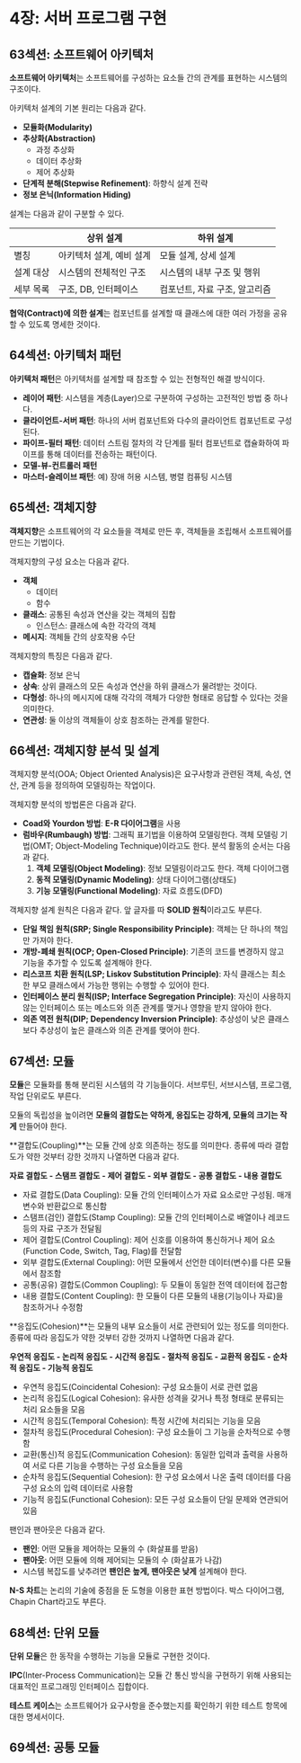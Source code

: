 # 4장: 서버 프로그램 구현

## 63섹션: 소프트웨어 아키텍처

**소프트웨어 아키텍처**는 소프트웨어를 구성하는 요소들 간의 관계를 표현하는 시스템의 구조이다.

아키텍처 설계의 기본 원리는 다음과 같다.

- **모듈화(Modularity)**
- **추상화(Abstraction)**
  - 과정 추상화
  - 데이터 추상화
  - 제어 추상화
- **단계적 분해(Stepwise Refinement)**: 하향식 설계 전략
- **정보 은닉(Information Hiding)**

설계는 다음과 같이 구분할 수 있다.

|           | 상위 설계                | 하위 설계                     |
| --------- | ------------------------ | ----------------------------- |
| 별칭      | 아키텍처 설계, 예비 설계 | 모듈 설계, 상세 설계          |
| 설계 대상 | 시스템의 전체적인 구조   | 시스템의 내부 구조 및 행위    |
| 세부 목록 | 구조, DB, 인터페이스     | 컴포넌트, 자료 구조, 알고리즘 |

**협약(Contract)에 의한 설계**는 컴포넌트를 설계할 때 클래스에 대한 여러 가정을 공유할 수 있도록 명세한 것이다.

## 64섹션: 아키텍처 패턴

**아키텍처 패턴**은 아키텍처를 설계할 때 참조할 수 있는 전형적인 해결 방식이다.

- **레이어 패턴**: 시스템을 계층(Layer)으로 구분하여 구성하는 고전적인 방법 중 하나다.
- **클라이언트-서버 패턴**: 하나의 서버 컴포넌트와 다수의 클라이언트 컴포넌트로 구성된다.
- **파이프-필터 패턴**: 데이터 스트림 절차의 각 단계를 필터 컴포넌트로 캡슐화하여 파이프를 통해 데이터를 전송하는 패턴이다.
- **모델-뷰-컨트롤러 패턴**
- **마스터-슬레이브 패턴**: 예) 장애 허용 시스템, 병렬 컴퓨팅 시스템

## 65섹션: 객체지향

**객체지향**은 소프트웨어의 각 요소들을 객체로 만든 후, 객체들을 조립해서 소프트웨어를 만드는 기법이다.

객체지향의 구성 요소는 다음과 같다.

- **객체**
  - 데이터
  - 함수
- **클래스**: 공통된 속성과 연산을 갖는 객체의 집합
  - 인스턴스: 클래스에 속한 각각의 객체
- **메시지**: 객체들 간의 상호작용 수단

객체지향의 특징은 다음과 같다.

- **캡슐화**: 정보 은닉
- **상속**: 상위 클래스의 모든 속성과 연산을 하위 클래스가 물려받는 것이다.
- **다형성**: 하나의 메시지에 대해 각각의 객체가 다양한 형태로 응답할 수 있다는 것을 의미한다.
- **연관성**: 둘 이상의 객체들이 상호 참조하는 관계를 말한다.

## 66섹션: 객체지향 분석 및 설계

객체지향 분석(OOA; Object Oriented Analysis)은 요구사항과 관련된 객체, 속성, 연산, 관계 등을 정의하여 모델링하는 작업이다.

객체지향 분석의 방법론은 다음과 같다.

- **Coad와 Yourdon 방법**: **E-R 다이어그램**을 사용
- **럼바우(Rumbaugh) 방법**: 그래픽 표기법을 이용하여 모델링한다. 객체 모델링 기법(OMT; Object-Modeling Technique)이라고도 한다. 분석 활동의 순서는 다음과 같다.
  1. **객체 모델링(Object Modeling)**: 정보 모델링이라고도 한다. 객체 다이어그램
  2. **동적 모델링(Dynamic Modeling)**: 상태 다이어그램(상태도)
  3. **기능 모델링(Functional Modeling)**: 자료 흐름도(DFD)

객체지향 설계 원칙은 다음과 같다. 앞 글자를 따 **SOLID 원칙**이라고도 부른다.

- **단일 책임 원칙(SRP; Single Responsibility Principle)**: 객체는 단 하나의 책임만 가져야 한다.
- **개방-폐쇄 원칙(OCP; Open-Closed Principle)**: 기존의 코드를 변경하지 않고 기능을 추가할 수 있도록 설계해야 한다.
- **리스코프 치환 원칙(LSP; Liskov Substitution Principle)**: 자식 클래스는 최소한 부모 클래스에서 가능한 행위는 수행할 수 있어야 한다.
- **인터페이스 분리 원칙(ISP; Interface Segregation Principle)**: 자신이 사용하지 않는 인터페이스 또는 메소드와 의존 관계를 맺거나 영향을 받지 않아야 한다.
- **의존 역전 원칙(DIP; Dependency Inversion Principle)**: 추상성이 낮은 클래스보다 추상성이 높은 클래스와 의존 관계를 맺어야 한다.

## 67섹션: 모듈

**모듈**은 모듈화를 통해 분리된 시스템의 각 기능들이다. 서브루틴, 서브시스템, 프로그램, 작업 단위로도 부른다.

모듈의 독립성을 높이려면 **모듈의 결합도는 약하게, 응집도는 강하게, 모듈의 크기는 작게** 만들어야 한다.

**결합도(Coupling)**는 모듈 간에 상호 의존하는 정도를 의미한다. 종류에 따라 결합도가 약한 것부터 강한 것까지 나열하면 다음과 같다.

**자료 결합도 - 스탬프 결합도 - 제어 결합도 - 외부 결합도 - 공통 결합도 - 내용 결합도**

- 자료 결합도(Data Coupling): 모듈 간의 인터페이스가 자료 요소로만 구성됨. 매개 변수와 반환값으로 통신함
- 스탬프(검인) 결합도(Stamp Coupling): 모듈 간의 인터페이스로 배열이나 레코드 등의 자료 구조가 전달됨
- 제어 결합도(Control Coupling): 제어 신호를 이용하여 통신하거나 제어 요소(Function Code, Switch, Tag, Flag)를 전달함
- 외부 결합도(External Coupling): 어떤 모듈에서 선언한 데이터(변수)를 다른 모듈에서 참조함
- 공통(공유) 결합도(Common Coupling): 두 모듈이 동일한 전역 데이터에 접근함
- 내용 결합도(Content Coupling): 한 모듈이 다른 모듈의 내용(기능이나 자료)을 참조하거나 수정함

**응집도(Cohesion)**는 모듈의 내부 요소들이 서로 관련되어 있는 정도를 의미한다. 종류에 따라 응집도가 약한 것부터 강한 것까지 나열하면 다음과 같다.

**우연적 응집도 - 논리적 응집도 - 시간적 응집도 - 절차적 응집도 - 교환적 응집도 - 순차적 응집도 - 기능적 응집도**

- 우연적 응집도(Coincidental Cohesion): 구성 요소들이 서로 관련 없음
- 논리적 응집도(Logical Cohesion): 유사한 성격을 갖거나 특정 형태로 분류되는 처리 요소들을 모음
- 시간적 응집도(Temporal Cohesion): 특정 시간에 처리되는 기능을 모음
- 절차적 응집도(Procedural Cohesion): 구성 요소들이 그 기능을 순차적으로 수행함
- 교환(통신)적 응집도(Communication Cohesion): 동일한 입력과 출력을 사용하여 서로 다른 기능을 수행하는 구성 요소들을 모음
- 순차적 응집도(Sequential Cohesion): 한 구성 요소에서 나온 출력 데이터를 다음 구성 요소의 입력 데이터로 사용함
- 기능적 응집도(Functional Cohesion): 모든 구성 요소들이 단일 문제와 연관되어 있음

팬인과 팬아웃은 다음과 같다.

- **팬인**: 어떤 모듈을 제어하는 모듈의 수 (화살표를 받음)
- **팬아웃**: 어떤 모듈에 의해 제어되는 모듈의 수 (화살표가 나감)
- 시스템 복잡도를 낮추려면 **팬인은 높게, 팬아웃은 낮게** 설계해야 한다.

**N-S 차트**는 논리의 기술에 중점을 둔 도형을 이용한 표현 방법이다. 박스 다이어그램, Chapin Chart라고도 부른다.

## 68섹션: 단위 모듈

**단위 모듈**은 한 동작을 수행하는 기능을 모듈로 구현한 것이다.

**IPC**(Inter-Process Communication)는 모듈 간 통신 방식을 구현하기 위해 사용되는 대표적인 프로그래밍 인터페이스 집합이다.

**테스트 케이스**는 소프트웨어가 요구사항을 준수했는지를 확인하기 위한 테스트 항목에 대한 명세서이다.

## 69섹션: 공통 모듈
